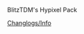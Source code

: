 BlitzTDM's Hypixel Pack

[Changlogs/Info](https://docs.google.com/document/d/1t8nOSWPblHDL17BOVzwRnjgs-nCKVspYmklhO9OpPNE/)
